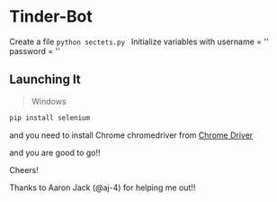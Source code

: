 # Tinder-Bot

Create a file ```python sectets.py ```
Initialize variables with 
  username = ''
  password = ''

## Launching It
> Windows
```cmd
pip install selenium
```
and 
you need to install Chrome chromedriver from [Chrome Driver](http://chromedriver.chromium.org/)

and you are good to go!!

Cheers!

Thanks to Aaron Jack (@aj-4) for helping me out!!
